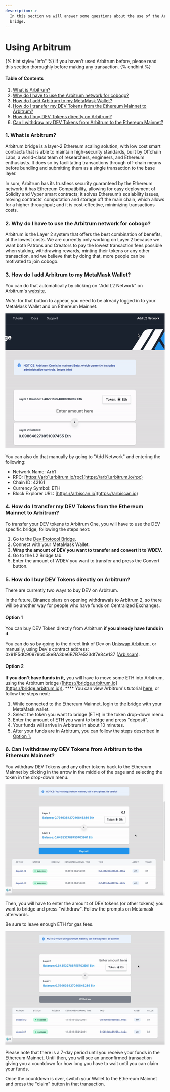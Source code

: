 ```yaml
---
description: >-
  In this section we will answer some questions about the use of the Arbitrum
  bridge.
---
```


# Using Arbitrum

{% hint style="info" %}
If you haven't used Arbitrum before, please read this section thoroughly before making any transaction.
{% endhint %}

#### Table of Contents

1. [What is Arbitrum?](using-arbitrum.md#1.-what-is-arbitrum)
2. [Why do I have to use the Arbitrum network for cobogo?](using-arbitrum.md#2.-why-do-i-have-to-use-the-arbitrum-network-for-cobogo-social)
3. [How do I add Arbitrum to my MetaMask Wallet?](using-arbitrum.md#3.-how-do-i-add-arbitrum-to-my-metamask-account)
4. [How do I transfer my DEV Tokens from the Ethereum Mainnet to Arbitrum?](using-arbitrum.md#4.-how-do-i-transfer-my-dev-tokens-from-the-ethereum-mainnet-to-arbitrum)
5. [How do I buy DEV Tokens directly on Arbitrum?](using-arbitrum.md#5.-how-do-i-buy-dev-tokens-on-arbitrum)
6. [Can I withdraw my DEV Tokens from Arbitrum to the Ethereum Mainnet?](using-arbitrum.md#6.-can-i-withdraw-my-dev-tokens-from-arbitrum-to-the-ethereum-mainnet)

### 1. What is Arbitrum?

Arbitrum bridge is a layer-2 Ethereum scaling solution, with low cost smart contracts that is able to maintain high-security standards, built by Offchain Labs, a world-class team of researchers, engineers, and Ethereum enthusiasts. It does so by facilitating transactions through off-chain means before bundling and submitting them as a single transaction to the base layer.

In sum, Arbitrum has its trustless security guaranteed by the Ethereum network; it has Ethereum Compatibility, allowing for easy deployment of Solidity and Vyper smart contracts; it solves Ethereum’s scalability issues, moving contracts’ computation and storage off the main chain, which allows for a higher throughput; and it is cost-effective, minimizing transactions costs.

### 2. Why do I have to use the Arbitrum network for cobogo?

Arbitrum is the Layer 2 system that offers the best combination of benefits, at the lowest costs. We are currently only working on Layer 2 because we want both Patrons and Creators to pay the lowest transaction fees possible when staking, withdrawing rewards, minting their tokens or any other transaction, and we believe that by doing that, more people can be motivated to join cobogo.

### 3. How do I add Arbitrum to my MetaMask Wallet?

You can do that automatically by clicking on "Add L2 Network" on Arbitrum's [website](https://bridge.arbitrum.io).&#x20;

_Note:_ for that button to appear, you need to be already logged in to your MetaMask Wallet and on Ethereum Mainnet.

![Gif from Arbitrum's webiste.](../.gitbook/assets/add-l2.gif)

You can also do that manually by going to "Add Network" and entering the following:

* Network Name: Arb1
* RPC: [https://arb1.arbitrum.io/rpc](https://arb1.arbitrum.io/rpc)
* Chain ID: 42161
* Currency Symbol: ETH
* Block Explorer URL: [https://arbiscan.io](https://arbiscan.io)

### 4. How do I transfer my DEV Tokens from the Ethereum Mainnet to Arbitrum?

To transfer your DEV tokens to Arbitrum One, you will have to use the DEV specific bridge, following the steps next:

1. Go to the [Dev Protocol Bridge](https://bridge.devprotocol.xyz/wrap).
2. Connect with your MetaMask Wallet.
3. **Wrap the amount of DEV you want to transfer and convert it to WDEV.**
4. Go to the L2 Bridge tab.
5. Enter the amount of WDEV you want to transfer and press the Convert button.

### 5. How do I buy DEV Tokens directly on Arbitrum?

There are currently two ways to buy DEV on Arbitrum.&#x20;

In the future, Binance plans on opening withdrawals to Arbitrum 2, so there will be another way for people who have funds on Centralized Exchanges.

#### Option 1

You can buy DEV Token directly from Arbitrum **if you already have funds in it**.&#x20;

You can do so by going to the direct link of Dev on [Uniswap Arbitrum](https://app.uniswap.org/#/swap?outputCurrency=0x91F5dC90979b058eBA3be6B7B7e523df7e84e137), or manually, using Dev's contract address: 0x91F5dC90979b058eBA3be6B7B7e523df7e84e137 ([Arbiscan](https://arbiscan.io/address/0x91F5dC90979b058eBA3be6B7B7e523df7e84e137)).

#### **Option 2**

**If you don't have funds in it,** you will have to move some ETH into Arbitrum, using the Arbitrum bridge ([https://bridge.arbitrum.io](https://bridge.arbitrum.io)). **** You can view Arbitrum's tutorial [here](https://arbitrum.io/bridge-tutorial/), or follow the steps next:

1. While connected to the Ethereum Mainnet, login to the [bridge](https://bridge.arbitrum.io) with your MetaMask wallet.
2. Select the token you want to bridge (ETH) in the token drop-down menu.
3. Enter the amount of ETH you want to bridge and press "deposit".&#x20;
4. Your funds will arrive in Arbitrum in about 10 minutes.
5. After your funds are in Arbitrum, you can follow the steps described in [Option 1.](using-arbitrum.md#option-1)

### 6. Can I withdraw my DEV Tokens from Arbitrum to the Ethereum Mainnet?

You withdraw DEV Tokens and any other tokens back to the Ethereum Mainnet by clicking in the arrow in the middle of the page and selecting the token in the drop-down menu.&#x20;

![Gif from Arbitrum's website.](../.gitbook/assets/token-selection-2.gif)

Then, you will have to enter the amount of DEV tokens (or other tokens) you want to bridge and press "withdraw". Follow the prompts on Metamask afterwards.

Be sure to leave enough ETH for gas fees.

![GIf from Arbitrum's website.](../.gitbook/assets/withdraw-2.gif)

Please note that there is a 7-day period until you receive your funds in the Ethereum Mainnet. Until then, you will see an unconfirmed transaction giving you a countdown for how long you have to wait until you can claim your funds.&#x20;

Once the countdown is over, switch your Wallet to the Ethereum Mainnet and press the "claim" button in that transaction.&#x20;

